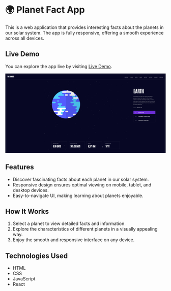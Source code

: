 # 🌍 Planet Fact App

This is a web application that provides interesting facts about the planets in our solar system. The app is fully responsive, offering a smooth experience across all devices.

## Live Demo

You can explore the app live by visiting [Live Demo](https://planet-fact-gsay.vercel.app/).

![App Screenshot](public/screenshot.png)

## Features

- Discover fascinating facts about each planet in our solar system.
- Responsive design ensures optimal viewing on mobile, tablet, and desktop devices.
- Easy-to-navigate UI, making learning about planets enjoyable.

## How It Works

1. Select a planet to view detailed facts and information.
2. Explore the characteristics of different planets in a visually appealing way.
3. Enjoy the smooth and responsive interface on any device.

## Technologies Used

- HTML
- CSS
- JavaScript
- React

